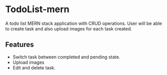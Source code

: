 # TodoList-mern

A todo list MERN stack application with CRUD operations. User will be able to create task and also upload images for each task created.

## Features

- Switch task between completed and pending state.
- Upload images
- Edit and delete task.
